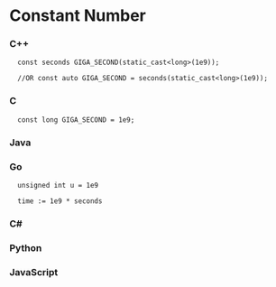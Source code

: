 # Constant Number

### C++
```
  const seconds GIGA_SECOND(static_cast<long>(1e9));
  
  //OR const auto GIGA_SECOND = seconds(static_cast<long>(1e9));
```

### C
```
  const long GIGA_SECOND = 1e9;

```
### Java

### Go
```
  unsigned int u = 1e9

  time := 1e9 * seconds
```
### C#

### Python


### JavaScript
```
```

